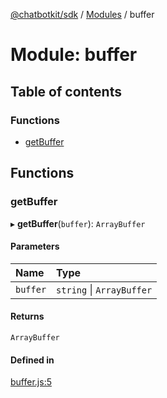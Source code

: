 [@chatbotkit/sdk](../README.md) / [Modules](../modules.md) / buffer

# Module: buffer

## Table of contents

### Functions

- [getBuffer](buffer.md#getbuffer)

## Functions

### getBuffer

▸ **getBuffer**(`buffer`): `ArrayBuffer`

#### Parameters

| Name | Type |
| :------ | :------ |
| `buffer` | `string` \| `ArrayBuffer` |

#### Returns

`ArrayBuffer`

#### Defined in

[buffer.js:5](https://github.com/chatbotkit/node-sdk/blob/main/packages/sdk/src/buffer.js#L5)

